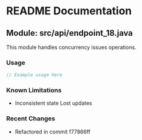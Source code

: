 # README Documentation

## Module: src/api/endpoint_18.java

This module handles concurrency issues operations.

### Usage

```java
// Example usage here
```

### Known Limitations

- Inconsistent state Lost updates

### Recent Changes

- Refactored in commit f77866ff
